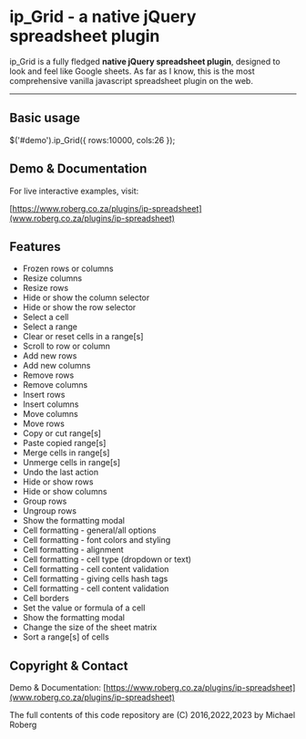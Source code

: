 # ip_Grid - a native jQuery spreadsheet plugin

ip_Grid is a fully fledged **native jQuery spreadsheet plugin**, designed to look and feel like Google sheets. As far as I know, this is the most comprehensive vanilla javascript spreadsheet plugin on the web.

***

## Basic usage

$('#demo').ip_Grid({  rows:10000, cols:26 });

## Demo & Documentation
For live interactive examples, visit:

[https://www.roberg.co.za/plugins/ip-spreadsheet](www.roberg.co.za/plugins/ip-spreadsheet)

## Features

- Frozen rows or columns
- Resize columns
- Resize rows
- Hide or show the column selector
- Hide or show the row selector
- Select a cell
- Select a range
- Clear or reset cells in a range[s]
- Scroll to row or column
- Add new rows
- Add new columns
- Remove rows
- Remove columns
- Insert rows
- Insert columns
- Move columns
- Move rows
- Copy or cut range[s]
- Paste copied range[s]
- Merge cells in range[s]
- Unmerge cells in range[s]
- Undo the last action
- Hide or show rows
- Hide or show columns
- Group rows
- Ungroup rows
- Show the formatting modal
- Cell formatting - general/all options
- Cell formatting - font colors and styling
- Cell formatting - alignment
- Cell formatting - cell type (dropdown or text)
- Cell formatting - cell content validation
- Cell formatting - giving cells hash tags
- Cell formatting - cell content validation
- Cell borders
- Set the value or formula of a cell
- Show the formatting modal
- Change the size of the sheet matrix
- Sort a range[s] of cells

## Copyright & Contact

Demo & Documentation: [https://www.roberg.co.za/plugins/ip-spreadsheet](www.roberg.co.za/plugins/ip-spreadsheet)

The full contents of this code repository are (C) 2016,2022,2023 by Michael Roberg 


